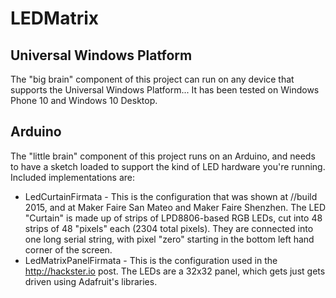# LEDMatrix
## Universal Windows Platform
The "big brain" component of this project can run on any device that supports the Universal Windows Platform...  It has been tested on Windows Phone 10 and Windows 10 Desktop.
## Arduino
The "little brain" component of this project runs on an Arduino, and needs to have a sketch loaded to support the kind of LED hardware you're running.  Included implementations are:
- LedCurtainFirmata - This is the configuration that was shown at //build 2015, and at Maker Faire San Mateo and Maker Faire Shenzhen.  The LED "Curtain" is made up of strips of LPD8806-based RGB LEDs, cut into 48 strips of 48 "pixels" each (2304 total pixels).  They are connected into one long serial string, with pixel "zero" starting in the bottom left hand corner of the screen.
- LedMatrixPanelFirmata - This is the configuration used in the http://hackster.io post.  The LEDs are a 32x32 panel, which gets just gets driven using Adafruit's libraries.
